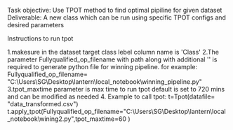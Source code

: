Task objective:
Use TPOT method to find optimal pipiline for given dataset
Deliverable:
A new class which can be run using specific TPOT configs and desired parameters

Instructions to run tpot

1.makesure in the dataset target class lebel column name is 'Class'
2.The parameter Fullyqualified_op_filename with path along with additional '\' is required to generate python file for winning pipeline. for example: Fullyqualified_op_filename= "C:\\Users\\SG\\Desktop\\lantern\\local_notebook\\winning_pipeline.py"
3.tpot_maxtime parameter is max time to run tpot default is set to 720 mins and can be modified as needed
4. Example to call tpot:
  t=Tpot(datafile= "data_transformed.csv")
  t.apply_tpot(Fullyqualified_op_filename="C:\\Users\\SG\\Desktop\\lantern\\local_notebook\\wining2.py",tpot_maxtime=60 )
